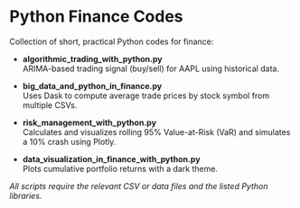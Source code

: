 # Python Finance Codes

Collection of short, practical Python codes for finance:

- **algorithmic_trading_with_python.py**  
  ARIMA-based trading signal (buy/sell) for AAPL using historical data.

- **big_data_and_python_in_finance.py**  
  Uses Dask to compute average trade prices by stock symbol from multiple CSVs.

- **risk_management_with_python.py**  
  Calculates and visualizes rolling 95% Value-at-Risk (VaR) and simulates a 10% crash using Plotly.

- **data_visualization_in_finance_with_python.py**  
  Plots cumulative portfolio returns with a dark theme.

*All scripts require the relevant CSV or data files and the listed Python libraries.*

